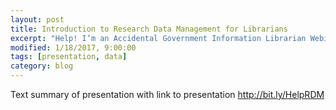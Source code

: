 ```yaml
---
layout: post
title: Introduction to Research Data Management for Librarians
excerpt: "Help! I’m an Accidental Government Information Librarian Webinar Series, North Carolina Library Association, Government Resources Section."
modified: 1/18/2017, 9:00:00
tags: [presentation, data]
category: blog
---
```

Text summary of presentation with link to presentation http://bit.ly/HelpRDM
